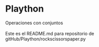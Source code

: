 # Plaython
Operaciones con conjuntos <br> <br>
Este es el README.md para repositorio de gitHub/Plaython/rockscissorspaper.py
